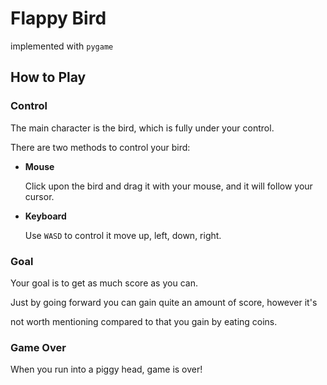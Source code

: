 # Flappy Bird

implemented with `pygame`

## How to Play

### Control

The main character is the bird, which is fully under your control.

There are two methods to control your bird:

- **Mouse**

  Click upon the bird and drag it with your mouse, and it will follow your cursor.

- **Keyboard**

  Use `WASD` to control it move up, left, down, right.

### Goal

Your goal is to get as much score as you can.

Just by going forward you can gain quite an amount of score, however it's

not worth mentioning compared to that you gain by eating coins.

### Game Over

When you run into a piggy head, game is over!

